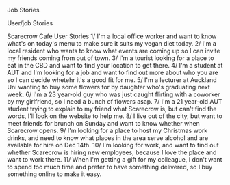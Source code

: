 Job Stories

User/job Stories

Scarecrow Cafe
User Stories
1/ I'm a local office worker and want to know what's on today's menu to make sure
it suits my vegan diet today.
2/ I'm a local resident who wants to know what events are coming up so I can invite
my friends coming from out of town.
3/ I'm a tourist looking for a place to eat in the CBD and want to find your
location to get there.
4/ I'm a student at AUT and I'm looking for a job and want to find out more about
who you are so I can decide whetehr it's a good fit for me.
5/ I'm a lecturer at Auckland Uni wanting to buy some flowers for by daughter
who's graduating next week.
6/ I'm a 23 year-old guy who was just caught flirting with a coworker by my
girlfriend, so I need a bunch of flowers asap.
7/ I'm a 21 year-old AUT student trying to explain to my friend what Scarecrow
is, but can't find the words, I'll look on the website to help me.
8/ I live out of the city, but want to meet friends for brunch on Sunday and want
to know whether when Scarecrow opens.
9/ I'm looking for a place to host my Christmas work drinks, and need to know
what places in the area serve alcohol and are available for hire on Dec 14th.
10/ I'm looking for work, and want to find out whether Scarecrow is hiring
new employees, because I love the place and want to work there.
11/ When I'm getting a gift for my colleague, I don't want to spend too much
time and prefer to have something delivered, so I buy something online to make
it easy.
